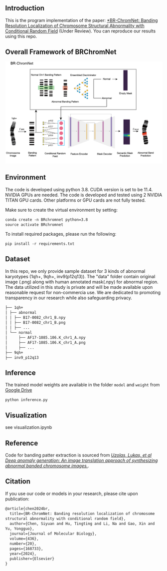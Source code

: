 ## Introduction
This is the program implementation of the paper: [*BR-ChromNet: Banding Resolution Localization of Chromosome Structural Abnormality with Conditional Random Field](https://doi.org/10.1016/j.jmb.2024.168733) (Under Review).
You can reproduce our results using this repo.


## Overall Framework of BRChromNet
<div align="center">
    <img src="framework.png", width="800">
</div>

## Environment
The code is developed using python 3.8. CUDA version is set to be 11.4. NVIDIA GPUs are needed. The code is developed and tested using 2 NVIDIA TITAN GPU cards. Other platforms or GPU cards are not fully tested.

Make sure to create the virtual environment by setting:

```
conda create -n BRchromnet python=3.8
source activate BRchromnet
```

To install required packages, please run the following:

```
pip install -r requirements.txt
```

## Dataset
In this repo, we only provide sample dataset for 3 kinds of abnormal karyotypes (1qh+, 9qh+, inv9(p12q13)). The "data" folder contain original image (.png) along with human annotated mask(.npy) for abnormal region.
The data utilized in this study is private and will be made available upon reasonable request for non-commercia use. We are dedicated to promoting transparency in our research while also safeguarding privacy.  
```
├── 1qh+
│ ├── abnormal
│ │ ├── B17-0082_chr1_B.npy
│ │ ├── B17-0082_chr1_B.png
│ │ ├── ...
│ └── normal
│     ├── AF17-1085.106.K_chr1_A.npy
│     ├── AF17-1085.106.K_chr1_A.png
│     ├── ...
├── 9qh+
├── inv9_p12q13
```

## Inference

The trained model weights are available in the folder ``model`` and ``weight`` from [Google Drive](https://drive.google.com/drive/folders/1jCZ4Hli_VrmTPUlwx-DBc5lHt87hwZyF?usp=sharing)


```
python inference.py
```

## Visualization
see visualization.ipynb

## Reference
Code for banding patter extraction is sourced from
[*Uzolas, Lukas, et al Deep anomaly generation: An image translation approach of synthesizing abnormal banded chromosome images.*](https://github.com/lukasuz/Banding-Pattern-Extraction).


## Citation

If you use our code or models in your research, please cite upon publication:
```
@article{chen2024br,
  title={BR-ChromNet: Banding resolution localization of chromosome structural abnormality with conditional random field},
  author={Chen, Siyuan and Hu, Tingting and Li, Na and Gao, Xin and Yu, Yongguo},
  journal={Journal of Molecular Biology},
  volume={436},
  number={20},
  pages={168733},
  year={2024},
  publisher={Elsevier}
}
```

